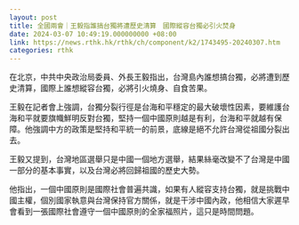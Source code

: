 ```yaml
---
layout: post
title: 全國兩會｜王毅指誰搞台獨將遭歷史清算　國際縱容台獨必引火焚身
date: 2024-03-07 10:49:19.000000000 +08:00
link: https://news.rthk.hk/rthk/ch/component/k2/1743495-20240307.htm
categories: rthk
---
```


在北京，中共中央政治局委員、外長王毅指出，台灣島內誰想搞台獨，必將遭到歷史清算，國際上誰想縱容台獨，必將引火燒身、自食苦果。

王毅在記者會上強調，台獨分裂行徑是台海和平穩定的最大破壞性因素，要維護台海和平就要旗幟鮮明反對台獨，堅持一個中國原則越是有利，台海和平就越有保障。他強調中方的政策是堅持和平統一的前景，底線是絕不允許台灣從祖國分裂出去。

王毅又提到，台灣地區選舉只是中國一個地方選舉，結果絲毫改變不了台灣是中國一部分的基本事實，以及台灣必將回歸祖國的歷史大勢。

他指出，一個中國原則是國際社會普遍共識，如果有人縱容支持台獨，就是挑戰中國主權，個別國家執意與台灣保持官方關係，就是干涉中國內政，他相信大家遲早會看到一張國際社會遵守一個中國原則的全家福照片，這只是時間問題。
